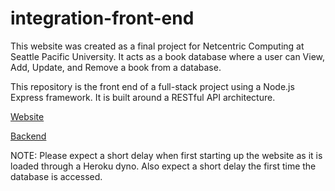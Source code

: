 # integration-front-end

This website was created as a final project for Netcentric Computing at Seattle Pacific University. It acts as a book database where a user can View, Add, Update, and Remove a book from a database.

This repository is the front end of a full-stack project using a Node.js Express framework. It is built around a RESTful API architecture.

[Website](https://library-frontend-emg.herokuapp.com/site/)

[Backend](https://github.com/Eli-Green/integration)

NOTE: Please expect a short delay when first starting up the website as it is loaded through a Heroku dyno. Also expect a short delay the first time the database is accessed.

